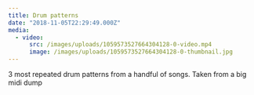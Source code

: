 ```yaml
---
title: Drum patterns
date: "2018-11-05T22:29:49.000Z"
media:
  - video:
      src: /images/uploads/1059573527664304128-0-video.mp4
      image: /images/uploads/1059573527664304128-0-thumbnail.jpg
---
```


3 most repeated drum patterns from a handful of songs. Taken from a big midi dump
